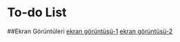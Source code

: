 # To-do List
##Ekran Görüntüleri
[ekran görüntüsü-1](/img/ss1.png)
[ekran görüntüsü-2](/img/ss2.png)